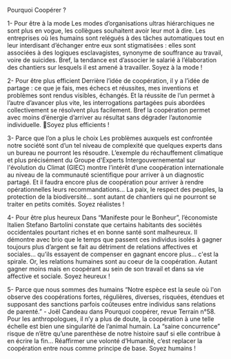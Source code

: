 Pourquoi Coopérer ?

1- Pour être à la mode
Les modes d’organisations ultras hiérarchiques ne sont plus en vogue, les collègues souhaitent avoir leur mot à dire. Les entreprises où les humains sont relégués à des tâches automatiques tout en leur interdisant d’échanger entre eux sont stigmatisées : elles sont associées à des logiques esclavagistes, synonyme de souffrance au travail, voire de suicides. Bref, la tendance est d’associer le salarié à l’élaboration des chantiers sur lesquels il est amené à travailler. Soyez à la mode !

2- Pour être plus efficient
Derrière l’idée de coopération, il y a l’idée de partage : ce que je fais, mes échecs et réussites, mes inventions et problèmes sont rendus visibles, échangés. Et la réussite de l’un permet à l’autre d’avancer plus vite, les interrogations partagées puis abordées collectivement se résolvent plus facilement. Bref la coopération permet avec moins d’énergie d’arriver au résultat sans dégrader l’autonomie individuelle. Soyez plus efficients !

3- Parce que l’on a plus le choix
Les problèmes auxquels est confrontée notre société sont d’un tel niveau de complexité que quelques experts dans un bureau ne pourront les résoudre. L’exemple du réchauffement climatique et plus précisément du Groupe d'Experts Intergouvernemental sur l'évolution du Climat (GIEC) montre l’intérêt d’une coopération internationale au niveau de la communauté scientifique pour arriver à un diagnostic partagé. Et il faudra encore plus de coopération pour arriver à rendre opérationnelles leurs recommandations… La paix, le respect des peuples, la protection de la biodiversité… sont autant de chantiers qui ne pourront se traiter en petits comités. Soyez réalistes !

4- Pour être plus heureux
Dans “Manifeste pour le Bonheur”, l’économiste Italien Stefano Bartolini constate que certains habitants des sociétés occidentales pourtant riches et en bonne santé sont malheureux. Il démontre avec brio que le temps que passent ces individus isolés à gagner toujours plus d’argent se fait au détriment de relations affectives et sociales… qu’ils essayent de compenser en gagnant encore plus… c'est la spirale. Or, les relations humaines sont au coeur de la coopération. Autant gagner moins mais en coopérant au sein de son travail et dans sa vie affective et sociale. Soyez heureux !

5- Parce que nous sommes des humains
“Notre espèce est la seule où l'on observe des coopérations fortes, régulières, diverses, risquées, étendues et supposant des sanctions parfois coûteuses entre individus sans relations de parenté.” - Joël Candeau dans Pourquoi coopérer, revue Terrain n°58.
Pour les anthropologues, il n’y a plus de doute, la coopération à une telle échelle est bien une singularité de l’animal humain. La “saine concurrence” risque de n’être qu’une parenthèse de notre histoire sauf si elle contribue à en écrire la fin… Réaffirmer une volonté d’Humanité, c’est replacer la coopération entre nous comme principe de base. Soyez humains !
